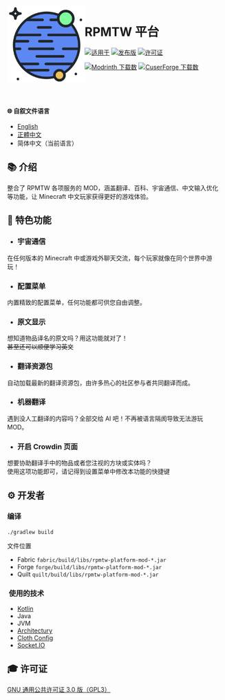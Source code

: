 <img src="https://raw.githubusercontent.com/RPMTW/RPMTW-Data/main/logo/rpmtw-platform/rpmtw-platform-logo.png" align="left" width="180px"/>

# RPMTW 平台

[![适用于](https://img.shields.io/badge/dynamic/json?style=for-the-badge&color=34aa2f&query=$[:]&url=https://gist.githubusercontent.com/notlin4/b3a7c0a6530d7d6ed19e063d903952bc/raw&label=适用于)](https://modrinth.com/mod/ZukQzaRP/versions)
[![发布版](https://img.shields.io/github/v/release/RPMTW/RPMTW-Platform-Mod.svg?style=for-the-badge&include_prereleases&sort=semver&label=发布版)](../../../releases)
[![许可证](https://img.shields.io/github/license/RPMTW/RPMTW-Platform-Mod.svg?style=for-the-badge&label=许可证)](../LICENSE)

[![Modrinth 下载数](https://img.shields.io/modrinth/dt/ZukQzaRP?&style=for-the-badge&logo=modrinth&label=Modrinth%20下载数)](https://modrinth.com/mod/ZukQzaRP/versions)
[![CuserForge 下载数](https://img.shields.io/badge/dynamic/json?color=f16436&style=for-the-badge&query=downloadCount&url=https://www.fibermc.com/api/v1.0/ForeignMods/461500&logo=CurseForge&label=CurseForge%20下载数)](https://www.curseforge.com/minecraft/mc-mods/rpmtw-platform/files)
<p>&nbsp;</p>
<p>&nbsp;</p>

#### 🌐 自叙文件语言

- [English](../../README.md)
- [正體中文](zh_tw.md)
- 简体中文（当前语言）

## 📚 介绍

整合了 RPMTW 各项服务的 MOD，涵盖翻译、百科、宇宙通信、中文输入优化等功能，让 Minecraft 中文玩家获得更好的游戏体验。

## 🎨 特色功能

- ### 宇宙通信

在任何版本的 Minecraft 中或游戏外聊天交流，每个玩家就像在同个世界中游玩！

- ### 配置菜单

内置精致的配置菜单，任何功能都可供您自由调整。

- ### 原文显示

想知道物品译名的原文吗？用这功能就对了！  
~~甚至还可以顺便学习英文~~

- ### 翻译资源包

自动加载最新的翻译资源包，由许多热心的社区参与者共同翻译而成。

- ### 机器翻译

遇到没人工翻译的内容吗？全部交给 AI 吧！不再被语言隔阂导致无法游玩 MOD。

- ### 开启 Crowdin 页面

想要协助翻译手中的物品或者您注视的方块或实体吗？  
使用这项功能即可，请记得到设置菜单中修改本功能的快捷键

## ⚙ 开发者

### 编译

```shell
./gradlew build
```

文件位置

- Fabric `fabric/build/libs/rpmtw-platform-mod-*.jar`
- Forge  `forge/build/libs/rpmtw-platform-mod-*.jar`
- Quilt `quilt/build/libs/rpmtw-platform-mod-*.jar`

### ️ 使用的技术

- [Kotlin](https://kotlinlang.org/)
- Java
- JVM
- [Architectury](https://github.com/architectury)
- [Cloth Config](https://github.com/shedaniel/cloth-config)
- [Socket.IO](https://github.com/socketio/socket.io-client-java)

## 🎓 许可证

[GNU 通用公共许可证 3.0 版（GPL3）](https://www.gnu.org/licenses/gpl-3.0.html)
